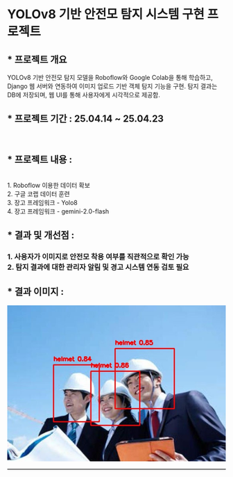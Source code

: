 <h1> YOLOv8 기반 안전모 탐지 시스템 구현 프로젝트 </h1>


<h2>* 프로젝트 개요 <br></h2>
YOLOv8 기반 안전모 탐지 모델을 Roboflow와 Google Colab을 통해 학습하고, Django 웹 서버와 연동하여 이미지 업로드 기반 객체 탐지 기능을 구현. 탐지 결과는 DB에 저장되며, 웹 UI를 통해 사용자에게 시각적으로 제공함.



<h2>* 프로젝트 기간 : 25.04.14 ~ 25.04.23 </h2><br>
<h2>* 프로젝트 내용 : </h2><br>
1. Roboflow 이용한 데이터 확보   <br>
2. 구글 코랩 데이터 훈련  <br>
3. 장고 프레임워크 - Yolo8 <br>
4. 장고 프레임워크 - gemini-2.0-flash <br>
<h2>* 결과 및 개선점 : </h2>
<h3>
 1. 사용자가 이미지로 안전모 착용 여부를 직관적으로 확인 가능 <br>
 2. 탐지 결과에 대한 관리자 알림 및 경고 시스템 연동 검토 필요
</h3>





<table border=1  width=100%>
<h2>* 결과 이미지 : </h2>
<tr  >
  
   <img src="https://github.com/okyes24/HardHat2/blob/master/static/img/cap2.jpg?raw=true"  /> 
  
</tr>
  


</table>
